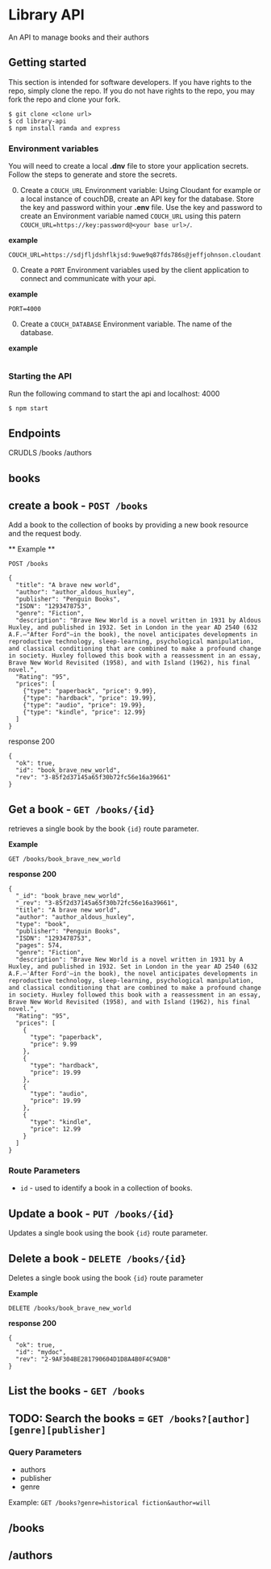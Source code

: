 # Library API

An API to manage books and their authors

## Getting started

This section is intended for software developers. If you have rights to the repo, simply clone the repo. If you do not have rights to the repo, you may fork the repo and clone your fork.

```
$ git clone <clone url>
$ cd library-api
$ npm install ramda and express
```

### Environment variables

You will need to create a local **.dnv** file to store your application secrets. Follow the steps to generate and store the secrets.

0. Create a `COUCH_URL` Environment variable: Using Cloudant for example or a local instance of couchDB, create an API key for the database. Store the key and password within your **.env** file. Use the key and password to create an Environment variable named `COUCH_URL` using this patern `COUCH_URL=https://key:password@<your base url>/`.

  **example**

  ```
  COUCH_URL=https://sdjfljdshflkjsd:9uwe9q87fds786s@jeffjohnson.cloudant.com/
  ```

0. Create a `PORT` Environment variables used by the client application to connect and communicate with your api.

  **example**

  ```
  PORT=4000
  ```
0. Create a `COUCH_DATABASE` Environment variable. The name of the database.

  **example**

  ```

  ```



### Starting the API

Run the following command to start the api and localhost: 4000

```
$ npm start
```
## Endpoints
CRUDLS
/books
/authors
## books

## create a book - `POST /books`

Add a book to the collection of books by providing a new book resource and the request body.

** Example **

```
POST /books

{
  "title": "A brave new world",
  "author": "author_aldous_huxley",
  "publisher": "Penguin Books",
  "ISDN": "1293478753",
  "genre": "Fiction",
  "description": "Brave New World is a novel written in 1931 by Aldous Huxley, and published in 1932. Set in London in the year AD 2540 (632 A.F.—"After Ford"—in the book), the novel anticipates developments in reproductive technology, sleep-learning, psychological manipulation, and classical conditioning that are combined to make a profound change in society. Huxley followed this book with a reassessment in an essay, Brave New World Revisited (1958), and with Island (1962), his final novel.",
  "Rating": "95",
  "prices": [
    {"type": "paperback", "price": 9.99},
    {"type": "hardback", "price": 19.99},
    {"type": "audio", "price": 19.99},
    {"type": "kindle", "price": 12.99}
  ]
}

```
response 200

```
{
  "ok": true,
  "id": "book_brave_new_world",
  "rev": "3-85f2d37145a65f30b72fc56e16a39661"
}
```


## Get a book - `GET /books/{id}`

retrieves a single book by the book `{id}` route parameter.

**Example**

```
GET /books/book_brave_new_world
```
**response 200**

```
{
  "_id": "book_brave_new_world",
  "_rev": "3-85f2d37145a65f30b72fc56e16a39661",
  "title": "A brave new world",
  "author": "author_aldous_huxley",
  "type": "book",
  "publisher": "Penguin Books",
  "ISDN": "1293478753",
  "pages": 574,
  "genre": "Fiction",
  "description": "Brave New World is a novel written in 1931 by A Huxley, and published in 1932. Set in London in the year AD 2540 (632 A.F.—'After Ford'—in the book), the novel anticipates developments in reproductive technology, sleep-learning, psychological manipulation, and classical conditioning that are combined to make a profound change in society. Huxley followed this book with a reassessment in an essay, Brave New World Revisited (1958), and with Island (1962), his final novel.",
  "Rating": "95",
  "prices": [
    {
      "type": "paperback",
      "price": 9.99
    },
    {
      "type": "hardback",
      "price": 19.99
    },
    {
      "type": "audio",
      "price": 19.99
    },
    {
      "type": "kindle",
      "price": 12.99
    }
  ]
}
```

### Route Parameters

 - `id` -  used to identify a book in a collection of books.

## Update a book - `PUT /books/{id}`

Updates a single book using the book `{id}` route parameter.

## Delete a book - `DELETE /books/{id}`

Deletes a single book using the book `{id}` route parameter

**Example**

```
DELETE /books/book_brave_new_world

```

**response 200**

```
{
  "ok": true,
  "id": "mydoc",
  "rev": "2-9AF304BE281790604D1D8A4B0F4C9ADB"
}
```


## List the books - `GET /books`

## TODO: Search the books = `GET /books?[author][genre][publisher]`

### Query Parameters

 - authors
 - publisher
 - genre

 Example: `GET /books?genre=historical fiction&author=will`



## /books
## /authors

